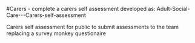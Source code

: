 #Carers - complete a carers self assessment 
developed as: Adult-Social-Care---Carers-self-assessment

Carers self assessment for public to submit assessments to the team replacing a survey monkey questionaire
